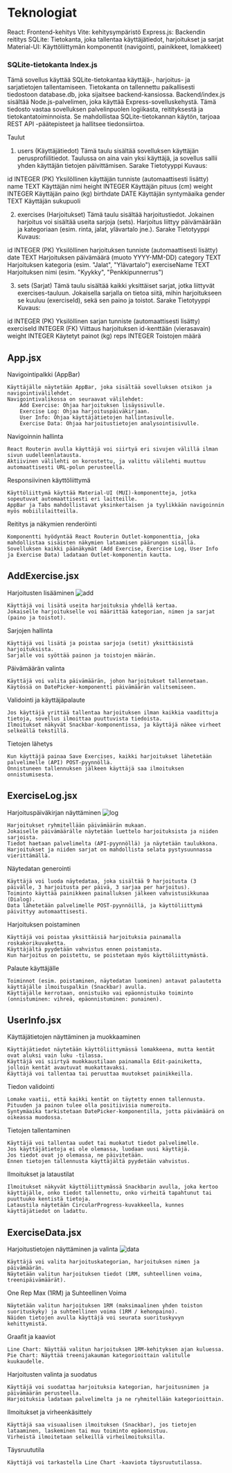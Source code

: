 # Teknologiat
React: Frontend-kehitys
Vite:  kehitysympäristö
Express.js: Backendin reititys
SQLite: Tietokanta, joka tallentaa käyttäjätiedot, harjoitukset ja sarjat
Material-UI: Käyttöliittymän komponentit (navigointi, painikkeet, lomakkeet)

### SQLite-tietokanta Index.js
Tämä sovellus käyttää SQLite-tietokantaa käyttäjä-, harjoitus- ja sarjatietojen tallentamiseen. Tietokanta on tallennettu paikallisesti tiedostoon database.db, joka sijaitsee backend-kansiossa.
Backend/index.js sisältää Node.js-palvelimen, joka käyttää Express-sovelluskehystä. Tämä tiedosto vastaa sovelluksen palvelinpuolen logiikasta, reitityksestä ja tietokantatoiminnoista. Se mahdollistaa SQLite-tietokannan käytön, tarjoaa REST API -päätepisteet ja hallitsee tiedonsiirtoa.

Taulut

1. users (Käyttäjätiedot)
Tämä taulu sisältää sovelluksen käyttäjän perusprofiilitiedot. Taulussa on aina vain yksi käyttäjä, ja sovellus sallii yhden käyttäjän tietojen päivittämisen.
Sarake	Tietotyyppi	Kuvaus:

id	INTEGER (PK)	Yksilöllinen käyttäjän tunniste (automaattisesti lisätty)
name	TEXT	Käyttäjän nimi
height	INTEGER	Käyttäjän pituus (cm)
weight	INTEGER	Käyttäjän paino (kg)
birthdate	DATE	Käyttäjän syntymäaika
gender	TEXT	Käyttäjän sukupuoli

2. exercises (Harjoitukset)
Tämä taulu sisältää harjoitustiedot. Jokainen harjoitus voi sisältää useita sarjoja (sets). Harjoitus liittyy päivämäärään ja kategoriaan (esim. rinta, jalat, ylävartalo jne.).
Sarake	Tietotyyppi	Kuvaus:

id	INTEGER (PK)	Yksilöllinen harjoituksen tunniste (automaattisesti lisätty)
date	TEXT	Harjoituksen päivämäärä (muoto YYYY-MM-DD)
category	TEXT	Harjoituksen kategoria (esim. "Jalat", "Ylävartalo")
exerciseName	TEXT	Harjoituksen nimi (esim. "Kyykky", "Penkkipunnerrus")

3. sets (Sarjat)
Tämä taulu sisältää kaikki yksittäiset sarjat, jotka liittyvät exercises-tauluun. Jokaisella sarjalla on tietoa siitä, mihin harjoitukseen se kuuluu (exerciseId), sekä sen paino ja toistot.
Sarake	Tietotyyppi	Kuvaus:

id	INTEGER (PK)	Yksilöllinen sarjan tunniste (automaattisesti lisätty)
exerciseId	INTEGER (FK)	Viittaus harjoituksen id-kenttään (vierasavain)
weight	INTEGER	Käytetyt painot (kg)
reps	INTEGER	Toistojen määrä

## App.jsx

Navigointipalkki (AppBar)

    Käyttäjälle näytetään AppBar, joka sisältää sovelluksen otsikon ja navigointivälilehdet.
    Navigointivalikossa on seuraavat välilehdet:
        Add Exercise: Ohjaa harjoituksen lisäyssivulle.
        Exercise Log: Ohjaa harjoituspäiväkirjaan.
        User Info: Ohjaa käyttäjätietojen hallintasivulle.
        Exercise Data: Ohjaa harjoitustietojen analysointisivulle.

Navigoinnin hallinta

    React Routerin avulla käyttäjä voi siirtyä eri sivujen välillä ilman sivun uudelleenlatausta.
    Aktiivinen välilehti on korostettu, ja valittu välilehti muuttuu automaattisesti URL-polun perusteella.

Responsiivinen käyttöliittymä

    Käyttöliittymä käyttää Material-UI (MUI)-komponentteja, jotka sopeutuvat automaattisesti eri laitteille.
    AppBar ja Tabs mahdollistavat yksinkertaisen ja tyylikkään navigoinnin myös mobiililaitteilla.

Reititys ja näkymien renderöinti

    Komponentti hyödyntää React Routerin Outlet-komponenttia, joka mahdollistaa sisäisten näkymien lataamisen päärungon sisällä.
    Sovelluksen kaikki päänäkymät (Add Exercise, Exercise Log, User Info ja Exercise Data) ladataan Outlet-komponentin kautta.

## AddExercise.jsx

Harjoitusten lisääminen
![add](https://github.com/user-attachments/assets/8e39721a-1274-45bc-9fbe-62fa9bf75b0a)

    Käyttäjä voi lisätä useita harjoituksia yhdellä kertaa.
    Jokaiselle harjoitukselle voi määrittää kategorian, nimen ja sarjat (paino ja toistot).

Sarjojen hallinta

    Käyttäjä voi lisätä ja poistaa sarjoja (setit) yksittäisistä harjoituksista.
    Sarjalle voi syöttää painon ja toistojen määrän.

Päivämäärän valinta

    Käyttäjä voi valita päivämäärän, johon harjoitukset tallennetaan.
    Käytössä on DatePicker-komponentti päivämäärän valitsemiseen.

Validointi ja käyttäjäpalaute

    Jos käyttäjä yrittää tallentaa harjoituksen ilman kaikkia vaadittuja tietoja, sovellus ilmoittaa puuttuvista tiedoista.
    Ilmoitukset näkyvät Snackbar-komponentissa, ja käyttäjä näkee virheet selkeällä tekstillä.

Tietojen lähetys

    Kun käyttäjä painaa Save Exercises, kaikki harjoitukset lähetetään palvelimelle (API) POST-pyynnöllä.
    Onnistuneen tallennuksen jälkeen käyttäjä saa ilmoituksen onnistumisesta.

## ExerciseLog.jsx
Harjoituspäiväkirjan näyttäminen
![log](https://github.com/user-attachments/assets/a42575ac-e3cb-4556-b651-7842d572a9e7)

    Harjoitukset ryhmitellään päivämäärän mukaan.
    Jokaiselle päivämäärälle näytetään luettelo harjoituksista ja niiden sarjoista.
    Tiedot haetaan palvelimelta (API-pyynnöllä) ja näytetään taulukkona.
    Harjoitukset ja niiden sarjat on mahdollista selata pystysuunnassa vierittämällä.

Näytedatan generointi

    Käyttäjä voi luoda näytedataa, joka sisältää 9 harjoitusta (3 päivälle, 3 harjoitusta per päivä, 3 sarjaa per harjoitus).
    Toiminto käyttää painikkeen painalluksen jälkeen vahvistusikkunaa (Dialog).
    Data lähetetään palvelimelle POST-pyynnöillä, ja käyttöliittymä päivittyy automaattisesti.

Harjoituksen poistaminen

    Käyttäjä voi poistaa yksittäisiä harjoituksia painamalla roskakorikuvaketta.
    Käyttäjältä pyydetään vahvistus ennen poistamista.
    Kun harjoitus on poistettu, se poistetaan myös käyttöliittymästä.

Palaute käyttäjälle

    Toiminnot (esim. poistaminen, näytedatan luominen) antavat palautetta käyttäjälle ilmoituspalkin (Snackbar) avulla.
    Käyttäjälle kerrotaan, onnistuiko vai epäonnistuiko toiminto (onnistuminen: vihreä, epäonnistuminen: punainen).

## UserInfo.jsx

Käyttäjätietojen näyttäminen ja muokkaaminen

    Käyttäjätiedot näytetään käyttöliittymässä lomakkeena, mutta kentät ovat aluksi vain luku -tilassa.
    Käyttäjä voi siirtyä muokkaustilaan painamalla Edit-painiketta, jolloin kentät avautuvat muokattavaksi.
    Käyttäjä voi tallentaa tai peruuttaa muutokset painikkeilla.

Tiedon validointi

    Lomake vaatii, että kaikki kentät on täytetty ennen tallennusta.
    Pituuden ja painon tulee olla positiivisia numeroita.
    Syntymäaika tarkistetaan DatePicker-komponentilla, jotta päivämäärä on oikeassa muodossa.

Tietojen tallentaminen

    Käyttäjä voi tallentaa uudet tai muokatut tiedot palvelimelle.
    Jos käyttäjätietoja ei ole olemassa, luodaan uusi käyttäjä.
    Jos tiedot ovat jo olemassa, ne päivitetään.
    Ennen tietojen tallennusta käyttäjältä pyydetään vahvistus.

Ilmoitukset ja lataustilat

    Ilmoitukset näkyvät käyttöliittymässä Snackbarin avulla, joka kertoo käyttäjälle, onko tiedot tallennettu, onko virheitä tapahtunut tai puuttuuko kentistä tietoja.
    Lataustila näytetään CircularProgress-kuvakkeella, kunnes käyttäjätiedot on ladattu.

## ExerciseData.jsx

Harjoitustietojen näyttäminen ja valinta
![data](https://github.com/user-attachments/assets/9cfa88d5-3da8-4e4d-916f-513c970047d2)

    Käyttäjä voi valita harjoituskategorian, harjoituksen nimen ja päivämäärän.
    Näytetään valitun harjoituksen tiedot (1RM, suhteellinen voima, treenipäivämäärät).

One Rep Max (1RM) ja Suhteellinen Voima

    Näytetään valitun harjoituksen 1RM (maksimaalinen yhden toiston suorituskyky) ja suhteellinen voima (1RM / kehonpaino).
    Näiden tietojen avulla käyttäjä voi seurata suorituskyvyn kehittymistä.

Graafit ja kaaviot

    Line Chart: Näyttää valitun harjoituksen 1RM-kehityksen ajan kuluessa.
    Pie Chart: Näyttää treenijakauman kategorioittain valitulle kuukaudelle.

Harjoitusten valinta ja suodatus

    Käyttäjä voi suodattaa harjoituksia kategorian, harjoitusnimen ja päivämäärän perusteella.
    Harjoituksia ladataan palvelimelta ja ne ryhmitellään kategorioittain.

Ilmoitukset ja virheenkäsittely

    Käyttäjä saa visuaalisen ilmoituksen (Snackbar), jos tietojen lataaminen, laskeminen tai muu toiminto epäonnistuu.
    Virheistä ilmoitetaan selkeillä virheilmoituksilla.

Täysruututila

    Käyttäjä voi tarkastella Line Chart -kaaviota täysruututilassa.


